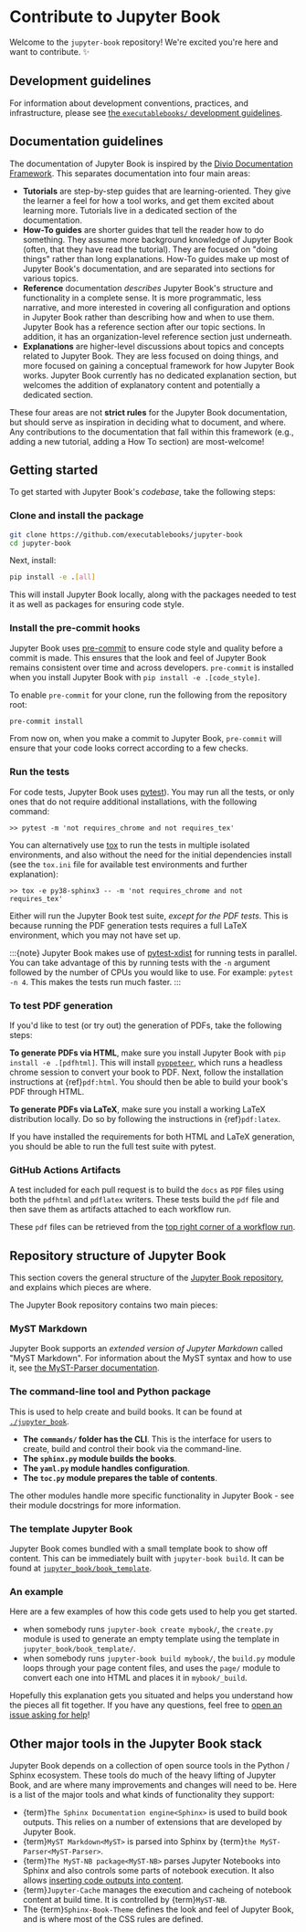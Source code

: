 # Contribute to Jupyter Book

Welcome to the `jupyter-book` repository! We're excited you're here and want to contribute. ✨

## Development guidelines

For information about development conventions, practices, and infrastructure, please see [the `executablebooks/` development guidelines](https://github.com/executablebooks/.github/blob/master/CONTRIBUTING.md).

## Documentation guidelines

The documentation of Jupyter Book is inspired by the [Divio Documentation Framework](https://documentation.divio.com/).
This separates documentation into four main areas:

- **Tutorials** are step-by-step guides that are learning-oriented.
  They give the learner a feel for how a tool works, and get them excited about learning more.
  Tutorials live in a dedicated section of the documentation.
- **How-To guides** are shorter guides that tell the reader how to do something.
  They assume more background knowledge of Jupyter Book (often, that they have read the tutorial).
  They are focused on "doing things" rather than long explanations.
  How-To guides make up most of Jupyter Book's documentation, and are separated into sections for various topics.
- **Reference** documentation _describes_ Jupyter Book's structure and functionality in a complete sense.
  It is more programmatic, less narrative, and more interested in covering all configuration and options in Jupyter Book rather than describing how and when to use them.
  Jupyter Book has a reference section after our topic sections.
  In addition, it has an organization-level reference section just underneath.
- **Explanations** are higher-level discussions about topics and concepts related to Jupyter Book.
  They are less focused on doing things, and more focused on gaining a conceptual framework for how Jupyter Book works.
  Jupyter Book currently has no dedicated explanation section, but welcomes the addition of explanatory content and potentially a dedicated section.

These four areas are not **strict rules** for the Jupyter Book documentation, but should serve as inspiration in deciding what to document, and where.
Any contributions to the documentation that fall within this framework (e.g., adding a new tutorial, adding a How To section) are most-welcome!

## Getting started

To get started with Jupyter Book's *codebase*, take the following steps:

### Clone and install the package

```bash
git clone https://github.com/executablebooks/jupyter-book
cd jupyter-book
```

Next, install:

```bash
pip install -e .[all]
```

This will install Jupyter Book locally, along with the packages needed to test it
as well as packages for ensuring code style.

### Install the pre-commit hooks

Jupyter Book uses [pre-commit](https://pre-commit.com/) to ensure code style
and quality before a commit is made. This ensures that the look and feel of Jupyter Book
remains consistent over time and across developers. `pre-commit` is installed when you
install Jupyter Book with `pip install -e .[code_style]`.

To enable `pre-commit` for your clone, run the following from the repository root:

```bash
pre-commit install
```

From now on, when you make a commit to Jupyter Book, `pre-commit` will ensure that your
code looks correct according to a few checks.

### Run the tests

For code tests, Jupyter Book uses [pytest](https://docs.pytest.org)).
You may run all the tests, or only ones that do not require additional installations, with the following command:

```shell
>> pytest -m 'not requires_chrome and not requires_tex'
```

You can alternatively use [tox](https://tox.readthedocs.io) to run the tests in multiple isolated environments, and also without the need for the initial dependencies install (see the `tox.ini` file for available test environments and further explanation):

```shell
>> tox -e py38-sphinx3 -- -m 'not requires_chrome and not requires_tex'
```

Either will run the Jupyter Book test suite, *except for the PDF tests*.
This is because running the PDF generation tests requires a full LaTeX environment, which you may not have set up.

:::{note}
Jupyter Book makes use of [pytest-xdist](https://github.com/pytest-dev/pytest-xdist) for running tests in parallel.
You can take advantage of this by running tests with the `-n` argument followed by the number of CPUs you would like to use.
For example: `pytest -n 4`. This makes the tests run much faster.
:::

### To test PDF generation

If you'd like to test (or try out) the generation of PDFs, take the following steps:

**To generate PDFs via HTML**, make sure you install Jupyter Book with
`pip install -e .[pdfhtml]`. This will install [`pyppeteer`](https://github.com/pyppeteer/pyppeteer),
which runs a headless chrome session to convert your book to PDF. Next, follow
the installation instructions at {ref}`pdf:html`. You should then be able to build your
book's PDF through HTML.

**To generate PDFs via LaTeX**, make sure you install a working LaTeX distribution locally.
Do so by following the instructions in {ref}`pdf:latex`.

If you have installed the requirements for both HTML and LaTeX generation, you should
be able to run the full test suite with pytest.

### GitHub Actions Artifacts

A test included for each pull request is to build the `docs` as `PDF` files using both the
`pdfhtml` and `pdflatex` writers. These tests build the `pdf` file and then save them as artifacts
attached to each workflow run.

These `pdf` files can be retrieved from the [top right corner of a workflow run](https://github.com/actions/upload-artifact#where-does-the-upload-go).

## Repository structure of Jupyter Book

This section covers the general structure of the
[Jupyter Book repository](https://github.com/executablebooks/jupyter-book), and
explains which pieces are where.

The Jupyter Book repository contains two main pieces:

### MyST Markdown

Jupyter Book supports an *extended version of Jupyter Markdown* called "MyST Markdown".
For information about the MyST syntax and how to use it, see
[the MyST-Parser documentation](https://myst-parser.readthedocs.io/en/latest/using/syntax.html).

### The command-line tool and Python package

This is used to help create and build books.
It can be found at [`./jupyter_book`](https://github.com/executablebooks/jupyter-book/tree/master/jupyter_book).

* **The `commands/` folder has the CLI**. This is the interface for users to create, build and control their book via the command-line.
* **The `sphinx.py` module builds the books**.
* **The `yaml.py` module handles configuration**.
* **The `toc.py` module prepares the table of contents**.

The other modules handle more specific functionality in Jupyter Book - see their
module docstrings for more information.

### The template Jupyter Book

Jupyter Book comes bundled with a small template book to show off content. This can
be immediately built with `jupyter-book build`.
It can be found at [`jupyter_book/book_template`](https://github.com/executablebooks/jupyter-book/tree/master/jupyter_book/book_template).

### An example

Here are a few examples of how this code gets used to help you get started.

* when somebody runs `jupyter-book create mybook/`, the `create.py` module is used to generate an empty template using the template in `jupyter_book/book_template/`.
* when somebody runs `jupyter-book build mybook/`, the `build.py` module loops through your page content files,
  and uses the `page/` module to convert each one into HTML and places it in `mybook/_build`.

Hopefully this explanation gets you situated and helps you understand how the pieces all fit together.
If you have any questions, feel free to [open an issue asking for help](https://github.com/executablebooks/jupyter-book/issues/new)!

## Other major tools in the Jupyter Book stack

Jupyter Book depends on a collection of open source tools in the Python / Sphinx
ecosystem. These tools do much of the heavy lifting of Jupyter Book, and are where
many improvements and changes will need to be. Here is a list of the major tools and
what kinds of functionality they support:

* {term}`The Sphinx Documentation engine<Sphinx>` is used to build book outputs. This relies
  on a number of extensions that are developed by Jupyter Book.
* {term}`MyST Markdown<MyST>` is parsed into Sphinx by
  {term}`the MyST-Parser<MyST-Parser>`.
* {term}`The MyST-NB package<MyST-NB>` parses Jupyter Notebooks into Sphinx and also
  controls some parts of notebook execution.
  It also allows [inserting code outputs into content](content:code-outputs:glue).
* {term}`Jupyter-Cache` manages the execution and cacheing of notebook content at
  build time. It is controlled by {term}`MyST-NB`.
* The {term}`Sphinx-Book-Theme` defines the look and feel of Jupyter Book, and is
  where most of the CSS rules are defined.
